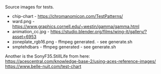 Source images for tests.
   * chip-chart - https://chromanomicon.com/TestPatterns/
   * ward.png - https://www.graphics.cornell.edu/~westin/gamma/gamma.html
   * animation_cc.jpg - https://studio.blender.org/films/wing-it/gallery/?asset=6953
   * zoneplate_rgb16.png - ffmpeg generated. - see generate.sh
   * smptehdbars - ffmpeg generated - see generate.sh

Another is the SonyF35.StillLife from here: https://acescentral.com/knowledge-base-2/using-aces-reference-images/
https://www.belle-nuit.com/test-chart
